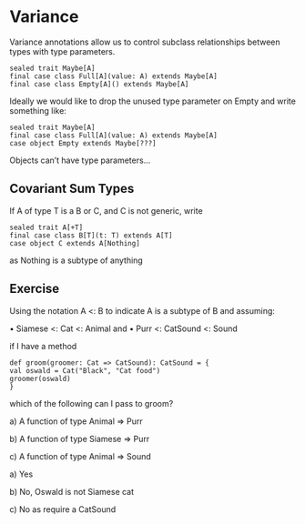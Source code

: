 # Variance

Variance annotations allow us to control subclass relationships between types with type parameters.

```$xslt
sealed trait Maybe[A]
final case class Full[A](value: A) extends Maybe[A]
final case class Empty[A]() extends Maybe[A]
```

Ideally we would like to drop the unused type parameter on Empty and write
something like:

```$xslt
sealed trait Maybe[A]
final case class Full[A](value: A) extends Maybe[A]
case object Empty extends Maybe[???]
```

 Objects can’t have type parameters...
 
## Covariant Sum Types

If A of type T is a B or C, and C is not generic, write

```$xslt
sealed trait A[+T]
final case class B[T](t: T) extends A[T]
case object C extends A[Nothing]
```

as Nothing is a subtype of anything
 
 ## Exercise
 
 Using the notation A <: B to indicate A is a subtype of B and assuming:
 
 • Siamese <: Cat <: Animal
 and
 • Purr <: CatSound <: Sound
 
 if I have a method
 
 ```$xslt
def groom(groomer: Cat => CatSound): CatSound = {
 val oswald = Cat("Black", "Cat food")
 groomer(oswald)
 }
```
 which of the following can I pass to groom?
 
 a) A function of type Animal => Purr
 
 b) A function of type Siamese => Purr
 
 c) A function of type Animal => Sound
 
 
 a) Yes
 
 b) No, Oswald is not Siamese cat
 
 c) No as require a CatSound
 